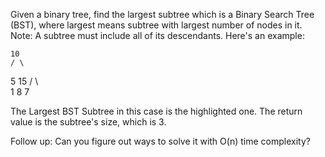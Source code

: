 Given a binary tree, find the largest subtree which is a Binary Search Tree (BST), where largest means subtree with largest number of nodes in it.
Note:
A subtree must include all of its descendants.
Here's an example:

    10
    / \
   5  15
  / \   \
 1   8   7

The Largest BST Subtree in this case is the highlighted one.
The return value is the subtree's size, which is 3.



Follow up:
Can you figure out ways to solve it with O(n) time complexity?
